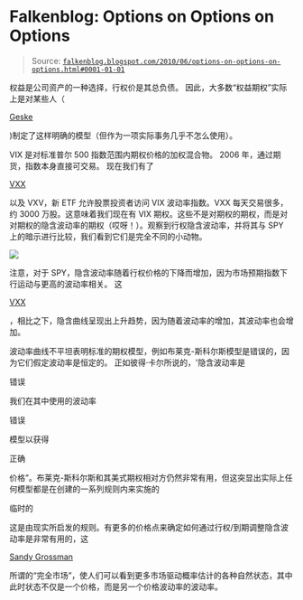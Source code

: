 <!--yml

类别：未分类

日期：2024-05-12 21:30:52

-->

# Falkenblog: Options on Options on Options

> Source: [`falkenblog.blogspot.com/2010/06/options-on-options-on-options.html#0001-01-01`](http://falkenblog.blogspot.com/2010/06/options-on-options-on-options.html#0001-01-01)

权益是公司资产的一种选择，行权价是其总负债。 因此，大多数“权益期权”实际上是对某些人（

[Geske](http://www.global-derivatives.com/index.php/pricing-models-topmenu-37/31?task=view)

)制定了这样明确的模型（但作为一项实际事务几乎不怎么使用）。

VIX 是对标准普尔 500 指数范围内期权价格的加权混合物。 2006 年，通过期货，指数本身直接可交易。 现在我们有了

[VXX](http://www.google.com/finance?client=ob&q=NYSE:VXX)

以及 VXV，新 ETF 允许股票投资者访问 VIX 波动率指数。VXX 每天交易很多，约 3000 万股。这意味着我们现在有 VIX 期权。这些不是对期权的期权，而是对对期权的隐含波动率的期权（哎呀！）。观察到行权隐含波动率，并将其与 SPY 上的暗示进行比较，我们看到它们是完全不同的小动物。

![](https://blogger.googleusercontent.com/img/b/R29vZ2xl/AVvXsEiTkyMdWwYNKP2bDKunmkxUGT6Hkc_rzmD8mPUsQ2Fg2BJwCVrsMjtf8OKHFyhVB5pBlKethWceG5XG9qKgi2AClnxjVJOtDmVy2RqlxJUtaF1xmslBRp5meUfQpDWsv8Gqsamvig/s1600/ivol.gif)

注意，对于 SPY，隐含波动率随着行权价格的下降而增加，因为市场预期指数下行运动与更高的波动率相关。 这

[VXX](http://www.google.com/finance?client=ob&q=NYSE:VXX)

，相比之下，隐含曲线呈现出上升趋势，因为随着波动率的增加，其波动率也会增加。

波动率曲线不平坦表明标准的期权模型，例如布莱克-斯科尔斯模型是错误的，因为它们假定波动率是恒定的。 正如彼得·卡尔所说的，'隐含波动率是

错误

我们在其中使用的波动率

错误

模型以获得

正确

价格”。布莱克-斯科尔斯和其美式期权相对方仍然非常有用，但这突显出实际上任何模型都是在创建的一系列规则内来实施的

临时的

这是由现实所启发的规则。有更多的价格点来确定如何通过行权/到期调整隐含波动率是非常有用的，这

[Sandy Grossman](http://www.jstor.org/pss/1942852)

所谓的“完全市场”，使人们可以看到更多市场驱动概率估计的各种自然状态，其中此时状态不仅是一个价格，而是另一个价格波动率的波动率。
